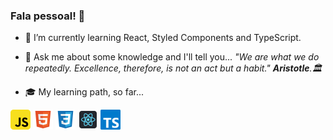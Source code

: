 ### Fala pessoal! 👋

- 🌱 I’m currently learning React, Styled Components and TypeScript.
- 💬 Ask me about some knowledge and I'll tell you...
   *"We are what we do repeatedly. Excellence, therefore, is not an act but a habit." **Aristotle**.:classical_building:*

- :mortar_board: My learning path, so far... 

<img alt="JavaScript" src="./assets/javascript_logo.svg" title="JavaScript" width="32px"> <img alt="HTML" src="./assets/html_logo.svg"  title="HTML" width="32px"> <img alt="CSS" src="./assets/css_logo.svg"  title="CSS" width="32px"> <img alt="React" src="./assets/react_logo.svg"  title="React" width="32px"> <img alt="TypeScript" src="./assets/typescript_logo.svg" title="TypeScript" width="32px">